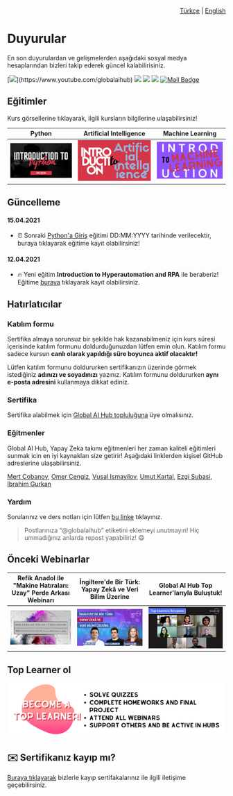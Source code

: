 <div align="right">
  <p><a href="https://github.com/woosal1337/announcements/blob/main/READMETR.md">Türkçe</a> | <a href="https://github.com/woosal1337/announcements/blob/main/README.md">English</a></p>
</div>

# Duyurular
En son duyurulardan ve gelişmelerden aşağıdaki sosyal medya hesaplarından bizleri takip ederek güncel kalabilirisiniz.

[![](https://img.shields.io/badge/youtube-%23FF0000.svg?&style=for-the-badge&logo=youtube&logoColor=white")](https://www.youtube.com/globalaihub)
[![](https://img.shields.io/badge/twitter-%231DA1F2.svg?&style=for-the-badge&logo=twitter&logoColor=white)](https://www.twitter.com/globalaihub)
[![](https://img.shields.io/badge/linkedin-%230077B5.svg?&style=for-the-badge&logo=linkedin&logoColor=white)](https://www.linkedin.com/company/globalaihub)
[![](https://img.shields.io/badge/instagram-%23E4405F.svg?&style=for-the-badge&logo=instagram&logoColor=white)](https://instagram.com/globalaihub)
[![Mail Badge](https://img.shields.io/badge/hello@globalaihub.com-c14438?style=for-the-badge&logo=Gmail&logoColor=white&link=mailto:hello@globalaihub.com)](mailto:hello@globalaihub.com)

## Eğitimler
Kurs görsellerine tıklayarak, ilgili kursların bilgilerine ulaşabilirsiniz!

| Python | Artificial Intelligence | Machine Learning |
| --- | --- | --- |
| [![asd](assets/intropython.png)](https://gaih.github.io/announcements/introduction-to-python) | [![asd](assets/introai.png)](https://gaih.github.io/announcements/introduction-to-ai) | [![asd](assets/introml.png)](https://gaih.github.io/announcements/introduction-to-ml) |


## Güncelleme
#### 15.04.2021
- ⏰ Sonraki [Python'a Giriş](https://github.com/gaih/announcements/blob/main/introduction-to-python.md) eğitimi DD:MM:YYYY tarihinde verilecektir, buraya tıklayarak eğitime kayıt olabilirsiniz! 

#### 12.04.2021
- 🔥 Yeni eğitim **Introduction to Hyperautomation and RPA** ile beraberiz! Eğitime [buraya](globalaihub.com/education) tıklayarak kayıt olabilirsiniz.

## Hatırlatıcılar
### Katılım formu
Sertifika almaya sorunsuz bir şekilde hak kazanabilmeniz için kurs süresi içerisinde katılım formunu doldurduğunuzdan lütfen emin olun. Katılım formu sadece kursun **canlı olarak yapıldığı süre boyunca aktif olacaktır!**

Lütfen katılım formunu doldururken sertifikanızın üzerinde görmek istediğiniz **adınızı ve soyadınızı** yazınız. Katılım formunu doldururken **aynı e-posta adresini** kullanmaya dikkat ediniz.

### Sertifika 
Sertifika alabilmek için [Global AI Hub topluluğuna](https://globalaihub.com/community/) üye olmalısınız.

### Eğitmenler
Global AI Hub, Yapay Zeka takımı eğitmenleri her zaman kaliteli eğitimleri sunmak icin en iyi kaynakları size getirir! Aşağıdaki linklerden kişisel GitHub adreslerine ulaşabilirsiniz.

[Mert Cobanov](https://github.com/cobanov), [Omer Cengiz](https://github.com/omercengiz), [Vusal Ismayilov](https://github.com/woosal1337), [Umut Kartal](https://github.com/cobanov), [Ezgi Subasi](https://github.com/cobanov), [Ibrahim Gurkan](https://github.com/cobanov)

### Yardım
Sorularınız ve ders notları için lütfen [bu linke]() tıklayınız.

> Postlarınıza “@globalaihub” etiketini eklemeyi unutmayın! Hiç ummadığınız anlarda repost yapabiliriz! 😄

## Önceki Webinarlar

| Refik Anadol ile "Makine Hatıraları: Uzay" Perde Arkası Webinarı | İngiltere'de Bir Türk: Yapay Zekâ ve Veri Bilim Üzerine | Global AI Hub Top Learner'larıyla Buluştuk! |
| --- | --- | --- |
| [![IMAGE ALT TEXT HERE](assets/refikanadol.jpeg)](https://www.youtube.com/watch?v=xMj1MKJplHc) | [![IMAGE ALT TEXT HERE](assets/tuanacelik.jpeg)](https://www.youtube.com/watch?v=jj7J48jdq2Q) | [![IMAGE ALT TEXT HERE](assets/top-learner-bulusma.jpeg)](https://www.youtube.com/watch?v=eo7az9zA61U) |


## Top Learner ol 
[![](assets/become-top-learner.png)](https://globalaihub.com/top-learner)


## ✉️ Sertifikanız kayıp mı?
[Buraya tıklayarak]() bizlerle kayıp sertifakalarınız ile ilgili iletişime geçebilirsiniz.
